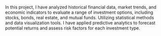 In this project, I have analyzed historical financial data, market trends, and economic indicators to evaluate a range of investment options, including stocks, bonds, real estate, and mutual funds. Utilizing statistical methods and data visualization tools. I have applied predictive analytics to forecast potential returns and assess risk factors for each investment type.
